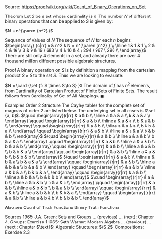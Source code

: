 # 

Source: https://proofwiki.org/wiki/Count_of_Binary_Operations_on_Set



Theorem
Let $S$ be a set whose cardinality is $n$.
The number $N$ of different binary operations that can be applied to $S$ is given by:

$N = n^{\paren {n^2} }$


Sequence of Values of $N$
The sequence of $N$ for each $n$ begins:
$\begin{array} {c|rr}
n & n^2 & N = n^{\paren {n^2} } \\
\hline
1 & 1 & 1 \\
2 & 4 & 16 \\
3 & 9 & 19 \ 683 \\
4 & 16 & 4 \ 294 \ 967 \ 296 \\
\end{array}$
There are still only $4$ elements in a set, and already there are over $4$ thousand million different possible algebraic structures.


Proof
A binary operation on $S$ is by definition a mapping from the cartesian product $S \times S$ to the set $S$.
Thus we are looking to evaluate:

$N = \card {\set {f: S \times S \to S} }$
The domain of $f$ has $n^2$ elements, from Cardinality of Cartesian Product of Finite Sets of Finite Sets.
The result follows from Cardinality of Set of All Mappings.
$\blacksquare$


Examples
Order $2$ Structure
The Cayley tables for the complete set of magmas of order $2$ are listed below.
The underlying set in all cases is $\set {a, b}$.
$\quad
\begin{array}{r|rr}  & a & b \\ \hline a & a & a \\ b & a & a \\ \end{array}
\qquad
\begin{array}{r|rr}   & a & b \\ \hline a & a & a \\ b & a & b \\ \end{array}
\qquad
\begin{array}{r|rr}   & a & b \\ \hline a & a & a \\ b & b & a \\ \end{array}
\qquad
\begin{array}{r|rr}   & a & b \\ \hline a & a & a \\ b & b & b \\ \end{array}$
$\quad
\begin{array}{r|rr}  & a & b \\ \hline a & a & b \\ b & a & a \\ \end{array}
\qquad
\begin{array}{r|rr} & a & b \\ \hline a & a & b \\ b & a & b \\ \end{array}
\qquad
\begin{array}{r|rr} & a & b \\ \hline a & a & b \\ b & b & a \\ \end{array}
\qquad
\begin{array}{r|rr} & a & b \\ \hline a & a & b \\ b & b & b \\ \end{array}$
$\quad
\begin{array}{r|rr} & a & b \\ \hline a & b & a \\ b & a & a \\ \end{array}
\qquad
\begin{array}{r|rr} & a & b \\ \hline a & b & a \\ b & a & b \\ \end{array}
\qquad
\begin{array}{r|rr}  & a & b \\ \hline a & b & a \\ b & b & a \\ \end{array}
\qquad
\begin{array}{r|rr}  & a & b \\ \hline a & b & a \\ b & b & b \\ \end{array}$
$\quad
\begin{array}{r|rr}  & a & b \\ \hline a & b & b \\ b & a & a \\ \end{array}
\qquad
\begin{array}{r|rr}  & a & b \\ \hline a & b & b \\ b & a & b \\ \end{array}
\qquad
\begin{array}{r|rr}  & a & b \\ \hline a & b & b \\ b & b & a \\ \end{array}
\qquad
\begin{array}{r|rr}  & a & b \\ \hline a & b & b \\ b & b & b \\ \end{array}$


Also see
Count of Truth Functions
Binary Truth Functions


Sources
1965: J.A. Green: Sets and Groups ... (previous) ... (next): Chapter $4$. Groups: Exercise $1$
1965: Seth Warner: Modern Algebra ... (previous) ... (next): Chapter $\text I$: Algebraic Structures: $\S 2$: Compositions: Exercise $2.3$




